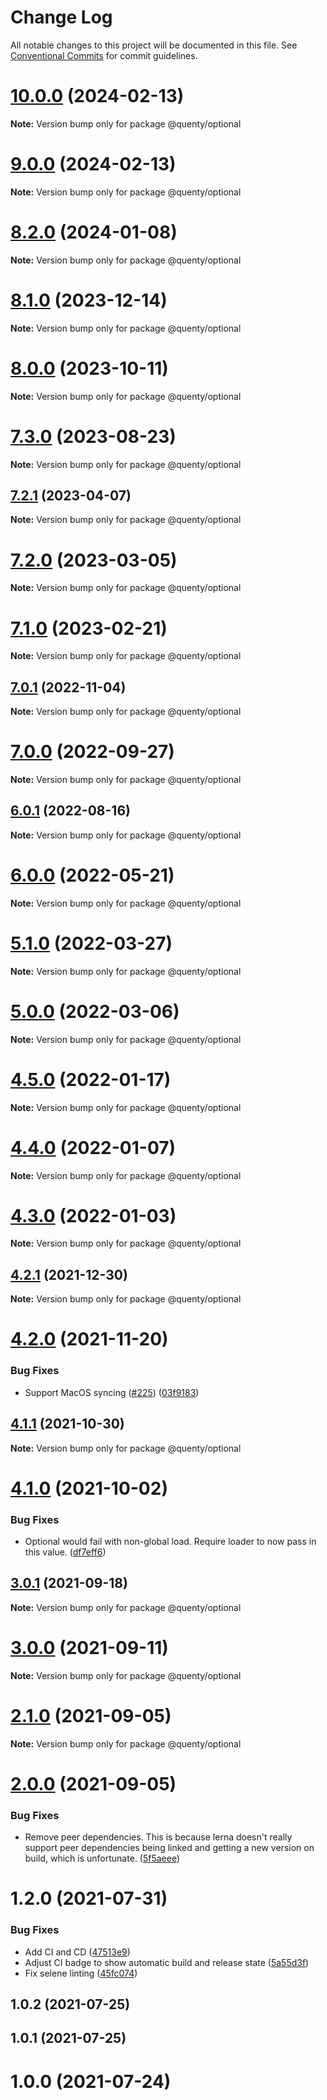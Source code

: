 # Change Log

All notable changes to this project will be documented in this file.
See [Conventional Commits](https://conventionalcommits.org) for commit guidelines.

# [10.0.0](https://github.com/Quenty/NevermoreEngine/compare/@quenty/optional@9.0.0...@quenty/optional@10.0.0) (2024-02-13)

**Note:** Version bump only for package @quenty/optional





# [9.0.0](https://github.com/Quenty/NevermoreEngine/compare/@quenty/optional@8.2.0...@quenty/optional@9.0.0) (2024-02-13)

**Note:** Version bump only for package @quenty/optional





# [8.2.0](https://github.com/Quenty/NevermoreEngine/compare/@quenty/optional@8.1.0...@quenty/optional@8.2.0) (2024-01-08)

**Note:** Version bump only for package @quenty/optional





# [8.1.0](https://github.com/Quenty/NevermoreEngine/compare/@quenty/optional@8.0.0...@quenty/optional@8.1.0) (2023-12-14)

**Note:** Version bump only for package @quenty/optional





# [8.0.0](https://github.com/Quenty/NevermoreEngine/compare/@quenty/optional@7.3.0...@quenty/optional@8.0.0) (2023-10-11)

**Note:** Version bump only for package @quenty/optional





# [7.3.0](https://github.com/Quenty/NevermoreEngine/compare/@quenty/optional@7.2.1...@quenty/optional@7.3.0) (2023-08-23)

**Note:** Version bump only for package @quenty/optional





## [7.2.1](https://github.com/Quenty/NevermoreEngine/compare/@quenty/optional@7.2.0...@quenty/optional@7.2.1) (2023-04-07)

**Note:** Version bump only for package @quenty/optional





# [7.2.0](https://github.com/Quenty/NevermoreEngine/compare/@quenty/optional@7.1.0...@quenty/optional@7.2.0) (2023-03-05)

**Note:** Version bump only for package @quenty/optional





# [7.1.0](https://github.com/Quenty/NevermoreEngine/compare/@quenty/optional@7.0.1...@quenty/optional@7.1.0) (2023-02-21)

**Note:** Version bump only for package @quenty/optional





## [7.0.1](https://github.com/Quenty/NevermoreEngine/compare/@quenty/optional@7.0.0...@quenty/optional@7.0.1) (2022-11-04)

**Note:** Version bump only for package @quenty/optional





# [7.0.0](https://github.com/Quenty/NevermoreEngine/compare/@quenty/optional@6.0.1...@quenty/optional@7.0.0) (2022-09-27)

**Note:** Version bump only for package @quenty/optional





## [6.0.1](https://github.com/Quenty/NevermoreEngine/compare/@quenty/optional@6.0.0...@quenty/optional@6.0.1) (2022-08-16)

**Note:** Version bump only for package @quenty/optional





# [6.0.0](https://github.com/Quenty/NevermoreEngine/compare/@quenty/optional@5.1.0...@quenty/optional@6.0.0) (2022-05-21)

**Note:** Version bump only for package @quenty/optional





# [5.1.0](https://github.com/Quenty/NevermoreEngine/compare/@quenty/optional@5.0.0...@quenty/optional@5.1.0) (2022-03-27)

**Note:** Version bump only for package @quenty/optional





# [5.0.0](https://github.com/Quenty/NevermoreEngine/compare/@quenty/optional@4.5.0...@quenty/optional@5.0.0) (2022-03-06)

**Note:** Version bump only for package @quenty/optional





# [4.5.0](https://github.com/Quenty/NevermoreEngine/compare/@quenty/optional@4.4.0...@quenty/optional@4.5.0) (2022-01-17)

**Note:** Version bump only for package @quenty/optional





# [4.4.0](https://github.com/Quenty/NevermoreEngine/compare/@quenty/optional@4.3.0...@quenty/optional@4.4.0) (2022-01-07)

**Note:** Version bump only for package @quenty/optional





# [4.3.0](https://github.com/Quenty/NevermoreEngine/compare/@quenty/optional@4.2.1...@quenty/optional@4.3.0) (2022-01-03)

**Note:** Version bump only for package @quenty/optional





## [4.2.1](https://github.com/Quenty/NevermoreEngine/compare/@quenty/optional@4.2.0...@quenty/optional@4.2.1) (2021-12-30)

**Note:** Version bump only for package @quenty/optional





# [4.2.0](https://github.com/Quenty/NevermoreEngine/compare/@quenty/optional@4.1.1...@quenty/optional@4.2.0) (2021-11-20)


### Bug Fixes

* Support MacOS syncing ([#225](https://github.com/Quenty/NevermoreEngine/issues/225)) ([03f9183](https://github.com/Quenty/NevermoreEngine/commit/03f918392c6a5bdd33f8a17c38de371d1e06c67a))





## [4.1.1](https://github.com/Quenty/NevermoreEngine/compare/@quenty/optional@4.1.0...@quenty/optional@4.1.1) (2021-10-30)

**Note:** Version bump only for package @quenty/optional





# [4.1.0](https://github.com/Quenty/NevermoreEngine/compare/@quenty/optional@3.0.1...@quenty/optional@4.1.0) (2021-10-02)


### Bug Fixes

* Optional would fail with non-global load. Require loader to now pass in this value. ([df7eff6](https://github.com/Quenty/NevermoreEngine/commit/df7eff66d305a56e4f2007497000eb6adaff13dd))





## [3.0.1](https://github.com/Quenty/NevermoreEngine/compare/@quenty/optional@3.0.0...@quenty/optional@3.0.1) (2021-09-18)

**Note:** Version bump only for package @quenty/optional





# [3.0.0](https://github.com/Quenty/NevermoreEngine/compare/@quenty/optional@2.1.0...@quenty/optional@3.0.0) (2021-09-11)

**Note:** Version bump only for package @quenty/optional





# [2.1.0](https://github.com/Quenty/NevermoreEngine/compare/@quenty/optional@2.0.0...@quenty/optional@2.1.0) (2021-09-05)

**Note:** Version bump only for package @quenty/optional





# [2.0.0](https://github.com/Quenty/NevermoreEngine/compare/@quenty/optional@1.2.0...@quenty/optional@2.0.0) (2021-09-05)


### Bug Fixes

* Remove peer dependencies. This is because lerna doesn't really support peer dependencies being linked and getting a new version on build, which is unfortunate. ([5f5aeee](https://github.com/Quenty/NevermoreEngine/commit/5f5aeeea8de9975435309e53679f0ef7064f9dd0))





# 1.2.0 (2021-07-31)


### Bug Fixes

* Add CI and CD ([47513e9](https://github.com/Quenty/NevermoreEngine/commit/47513e9b568162707534af132396dd8756947dd3))
* Adjust CI badge to show automatic build and release state ([5a55d3f](https://github.com/Quenty/NevermoreEngine/commit/5a55d3f19bf8d66a760d67da9b56ed47fab74656))
* Fix selene linting ([45fc074](https://github.com/Quenty/NevermoreEngine/commit/45fc07489ee59127ac6582689f19a0e87c1e5b5a))



## 1.0.2 (2021-07-25)



## 1.0.1 (2021-07-25)



# 1.0.0 (2021-07-24)
